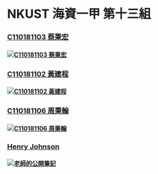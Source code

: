 # NKUST 海資一甲 第十三組

### [C110181103 蔡秉宏](https://github.com/iArthurTsai/NKUST_C110181103)
#### [![C110181103 蔡秉宏](https://avatars.githubusercontent.com/u/67720373?v=4)](https://github.com/iArthurTsai/)

### [C110181102 黃建程](https://github.com/bigbettles/NKUST_C110181102)
#### [![C110181102 黃建程](	https://avatars.githubusercontent.com/u/93572297?v=4)](https://github.com/bigbettles/)

### [C110181106 周秉翰](https://github.com/C110181106/NKUST_C110181106)
#### [![C110181106 周秉翰](https://avatars.githubusercontent.com/u/93661237?v=4)](https://github.com/C110181106/)

###	[Henry Johnson](https://github.com/hryjosn/java_class_tutorial)
#### [![老師的公開筆記](https://avatars.githubusercontent.com/u/20806280?v=4)](https://hackmd.io/@johnsonsy)